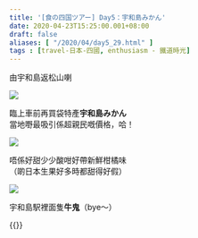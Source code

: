 ```yaml
---
title: '[食の四国ツアー] Day5：宇和島みかん'
date: 2020-04-23T15:25:00.001+08:00
draft: false
aliases: [ "/2020/04/day5_29.html" ]
tags : [travel-日本-四國, enthusiasm - 鐵道時光]
---
```


由宇和島返松山喇  

![](/images/shikoku5h.jpg)

臨上車前再買袋特產**宇和島みかん**  
當地嘢最吸引係超親民嘅價格，哈！  

![](/images/shikoku5h1.jpg)

唔係好甜少少酸咁好帶新鮮柑橘味  
（啲日本生果好多時都甜得好假）  

![](/images/shikoku5h2.jpg)

宇和島駅裡面隻**牛鬼**（bye～）  
  
  
{{<shikoku>}}
